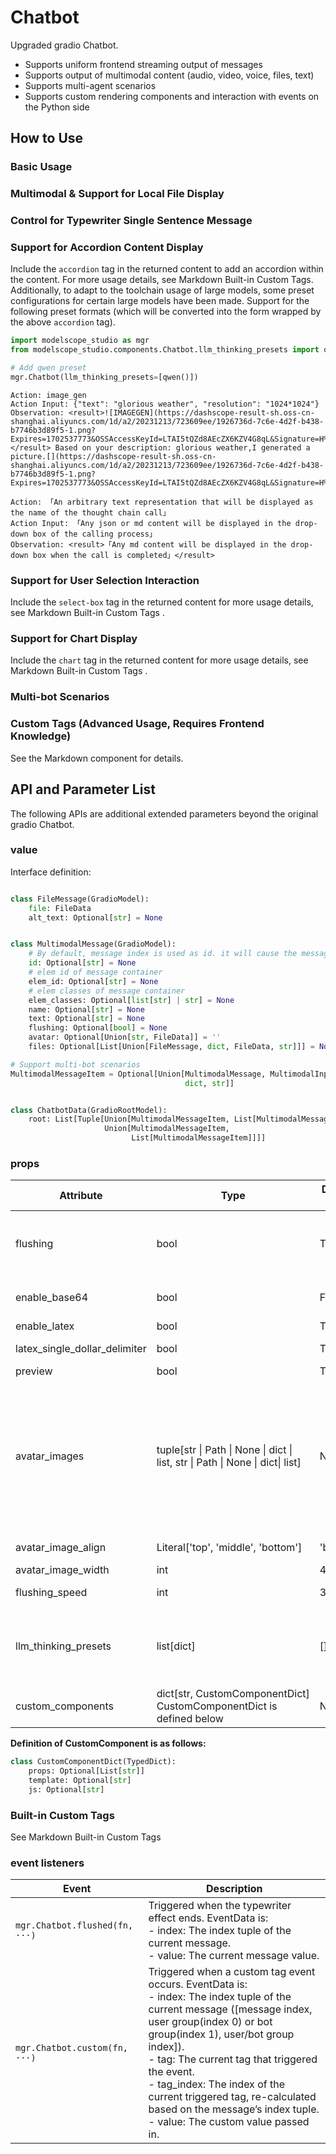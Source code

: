 # Chatbot

Upgraded gradio Chatbot.

- Supports uniform frontend streaming output of messages
- Supports output of multimodal content (audio, video, voice, files, text)
- Supports multi-agent scenarios
- Supports custom rendering components and interaction with events on the Python side

## How to Use

### Basic Usage

<demo name="basic"></demo>

### Multimodal & Support for Local File Display

<demo name="multimodal"></demo>

### Control for Typewriter Single Sentence Message

<demo name="message_config"></demo>

### Support for Accordion Content Display

Include the `accordion` tag in the returned content to add an accordion within the content. For more usage details, see <tab-link component-tab="Markdown">Markdown Built-in Custom Tags</tab-link>.
Additionally, to adapt to the toolchain usage of large models, some preset configurations for certain large models have been made. Support for the following preset formats (which will be converted into the form wrapped by the above `accordion` tag).

```python
import modelscope_studio as mgr
from modelscope_studio.components.Chatbot.llm_thinking_presets import qwen

# Add qwen preset
mgr.Chatbot(llm_thinking_presets=[qwen()])
```

```text
Action: image_gen
Action Input: {"text": "glorious weather", "resolution": "1024*1024"}
Observation: <result>![IMAGEGEN](https://dashscope-result-sh.oss-cn-shanghai.aliyuncs.com/1d/a2/20231213/723609ee/1926736d-7c6e-4d2f-b438-b7746b3d89f5-1.png?Expires=1702537773&OSSAccessKeyId=LTAI5tQZd8AEcZX6KZV4G8qL&Signature=H%2B0rIn6BMfE%2BOr1uPb7%2Br9G3%2B5w%3D)</result> Based on your description: glorious weather,I generated a picture.[](https://dashscope-result-sh.oss-cn-shanghai.aliyuncs.com/1d/a2/20231213/723609ee/1926736d-7c6e-4d2f-b438-b7746b3d89f5-1.png?Expires=1702537773&OSSAccessKeyId=LTAI5tQZd8AEcZX6KZV4G8qL&Signature=H%2B0rIn6BMfE%2BOr1uPb7%2Br9G3%2B5w%3D)

Action: 「An arbitrary text representation that will be displayed as the name of the thought chain call」
Action Input: 「Any json or md content will be displayed in the drop-down box of the calling process」
Observation: <result>「Any md content will be displayed in the drop-down box when the call is completed」</result>
```

<demo name="accordion"></demo>

### Support for User Selection Interaction

Include the `select-box` tag in the returned content for more usage details, see <tab-link component-tab="Markdown">Markdown Built-in Custom Tags <tab-link component-tab="Markdown">.

<demo name="select-box"></demo>

### Support for Chart Display

Include the `chart` tag in the returned content for more usage details, see <tab-link component-tab="Markdown">Markdown Built-in Custom Tags <tab-link component-tab="Markdown">.

<demo name="chart"></demo>

### Multi-bot Scenarios

<demo name="multi_bots"></demo>

### Custom Tags (Advanced Usage, Requires Frontend Knowledge)

See the <tab-link component-tab="Markdown">Markdown component</tab-link> for details.

## API and Parameter List

The following APIs are additional extended parameters beyond the original gradio Chatbot.

### value

Interface definition:

```python

class FileMessage(GradioModel):
    file: FileData
    alt_text: Optional[str] = None


class MultimodalMessage(GradioModel):
    # By default, message index is used as id. it will cause the message to be re-rendered when id changed.
    id: Optional[str] = None
    # elem id of message container
    elem_id: Optional[str] = None
    # elem classes of message container
    elem_classes: Optional[list[str] | str] = None
    name: Optional[str] = None
    text: Optional[str] = None
    flushing: Optional[bool] = None
    avatar: Optional[Union[str, FileData]] = ''
    files: Optional[List[Union[FileMessage, dict, FileData, str]]] = None

# Support multi-bot scenarios
MultimodalMessageItem = Optional[Union[MultimodalMessage, MultimodalInputData,
                                       dict, str]]


class ChatbotData(GradioRootModel):
    root: List[Tuple[Union[MultimodalMessageItem, List[MultimodalMessageItem]],
                     Union[MultimodalMessageItem,
                           List[MultimodalMessageItem]]]]
```

### props

| Attribute                     | Type                                                                             | Default Value | Description                                                                                                                                                                                                                                                                                                                                                                                                                                                                                                              |
| ----------------------------- | -------------------------------------------------------------------------------- | ------------- | ------------------------------------------------------------------------------------------------------------------------------------------------------------------------------------------------------------------------------------------------------------------------------------------------------------------------------------------------------------------------------------------------------------------------------------------------------------------------------------------------------------------------ |
| flushing                      | bool                                                                             | True          | Whether to enable the typewriter effect. By default, only the bot's messages will have this effect, but you can control the display effect of each message precisely by modifying the flushing attribute of a message individually.                                                                                                                                                                                                                                                                                      |
| enable_base64                 | bool                                                                             | False         | Whether to support rendering content as base64, since rendering base64 is unsafe, the default is False.                                                                                                                                                                                                                                                                                                                                                                                                                  |
| enable_latex                  | bool                                                                             | True          | Whether to enable LaTeX rendering.                                                                                                                                                                                                                                                                                                                                                                                                                                                                                       |
| latex_single_dollar_delimiter | bool                                                                             | True          | Whether to enable single dollar delimiter `$` for LaTeX rendering.                                                                                                                                                                                                                                                                                                                                                                                                                                                       |
| preview                       | bool                                                                             | True          | Whether to enable image preview functionality.                                                                                                                                                                                                                                                                                                                                                                                                                                                                           |
| avatar_images                 | tuple\[str \| Path \| None \| dict \| list, str \| Path \| None \| dict\| list\] | None          | An extended parameter value for gr.Chatbot, in addition to accepting a URL, it can also accept a dict and list. The dict can include the fields avatar and name, where the name field will be displayed under the avatar when rendered. <br/> - When passing a dict, it must include an avatar field.<br/> - When passing a list, it generally corresponds to the multi-bot mode, where each item can receive all the aforementioned values, and each bot’s avatar matches with the position of the bot in the messages. |
| avatar_image_align            | Literal['top', 'middle', 'bottom']                                               | 'bottom'      | Controls the alignment of the avatar with the messages, default is bottom-aligned.                                                                                                                                                                                                                                                                                                                                                                                                                                       |
| avatar_image_width            | int                                                                              | 45            | The width of the avatar and name.                                                                                                                                                                                                                                                                                                                                                                                                                                                                                        |
| flushing_speed                | int                                                                              | 3             | Typewriter speed, values range from 1 - 10, with larger values indicating faster speeds.                                                                                                                                                                                                                                                                                                                                                                                                                                 |
| llm_thinking_presets          | list\[dict\]                                                                     | \[\]          | llm thinking link presets, which can convert the output format of llm calling tools into a fixed front-end display format. It needs to be imported from modelscope_studio.Chatbot.llm_thinking_presets, and currently supports: qwen.                                                                                                                                                                                                                                                                                    |
| custom_components             | dict\[str, CustomComponentDict\] CustomComponentDict is defined below            | None          | Allows users to define custom tags and control tag rendering styles and trigger Python events through JS.                                                                                                                                                                                                                                                                                                                                                                                                                |

**Definition of CustomComponent is as follows:**

```python
class CustomComponentDict(TypedDict):
    props: Optional[List[str]]
    template: Optional[str]
    js: Optional[str]
```

### Built-in Custom Tags

See <tab-link component-tab="Markdown">Markdown Built-in Custom Tags</tab-link>

### event listeners

| Event                          | Description                                                                                                                                                                                                                                                                                                                                                                                                   |
| ------------------------------ | ------------------------------------------------------------------------------------------------------------------------------------------------------------------------------------------------------------------------------------------------------------------------------------------------------------------------------------------------------------------------------------------------------------- |
| `mgr.Chatbot.flushed(fn, ···)` | Triggered when the typewriter effect ends. EventData is: <br/> - index: The index tuple of the current message.<br/> - value: The current message value.                                                                                                                                                                                                                                                      |
| `mgr.Chatbot.custom(fn, ···)`  | Triggered when a custom tag event occurs. EventData is: <br/> - index: The index tuple of the current message ([message index, user group(index 0) or bot group(index 1), user/bot group index]).<br/> - tag: The current tag that triggered the event.<br/> - tag_index: The index of the current triggered tag, re-calculated based on the message’s index tuple.<br/> - value: The custom value passed in. |
